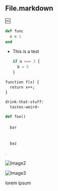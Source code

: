 ## File.markdown

:cool:

```ruby
def func
  x = 1
end
```

*   This is a test

    ```javascript
    if a === 3 {
      b = 5
    }
    ```

```
function f(x) {
  return x++;
}
```

```kombucha
drink-that-stuff:
  tastes-weird~
```

```python
def foo()

  bar


  baz
```

![Image1](image1.png)

![Image2](/tmp/image2.png)

![Image3](http://github.com/image3.png)

lorem
ipsum
